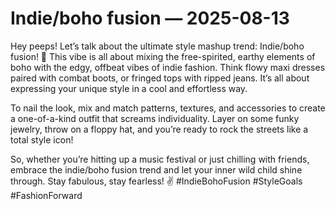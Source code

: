 # Indie/boho fusion — 2025-08-13

Hey peeps! Let’s talk about the ultimate style mashup trend: Indie/boho fusion! 🌟 This vibe is all about mixing the free-spirited, earthy elements of boho with the edgy, offbeat vibes of indie fashion. Think flowy maxi dresses paired with combat boots, or fringed tops with ripped jeans. It’s all about expressing your unique style in a cool and effortless way.

To nail the look, mix and match patterns, textures, and accessories to create a one-of-a-kind outfit that screams individuality. Layer on some funky jewelry, throw on a floppy hat, and you’re ready to rock the streets like a total style icon!

So, whether you’re hitting up a music festival or just chilling with friends, embrace the indie/boho fusion trend and let your inner wild child shine through. Stay fabulous, stay fearless! ✌️ #IndieBohoFusion #StyleGoals #FashionForward